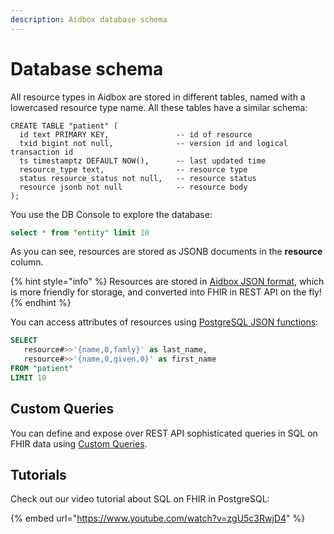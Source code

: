 ```yaml
---
description: Aidbox database schema
---
```


# Database schema

All resource types in Aidbox are stored in different tables, named with a lowercased resource type name. All these tables have a similar schema:

```
CREATE TABLE "patient" (
  id text PRIMARY KEY,               -- id of resource
  txid bigint not null,              -- version id and logical transaction id
  ts timestamptz DEFAULT NOW(),      -- last updated time
  resource_type text,                -- resource type
  status resource_status not null,   -- resource status
  resource jsonb not null            -- resource body
);
```

You use the DB Console to explore the database:

```sql
select * from "entity" limit 10
```

As you can see, resources are stored as JSONB documents in the **resource** column.

{% hint style="info" %}
Resources are stored in [Aidbox JSON format](../modules-1/fhir-resources/aidbox-and-fhir-formats.md), which is more friendly for storage, and converted into FHIR in REST API on the fly!
{% endhint %}

You can access attributes of resources using [PostgreSQL JSON functions](https://www.postgresql.org/docs/11/functions-json.html):

```sql
SELECT
   resource#>>'{name,0,famly}' as last_name,
   resource#>>'{name,0,given,0}' as first_name
FROM "patient"
LIMIT 10
```

## Custom Queries

You can define and expose over REST API sophisticated queries in SQL on FHIR data using [Custom Queries](../api-1/fhir-api/search-1/custom-search.md).

## Tutorials

Check out our video tutorial about SQL on FHIR in PostgreSQL:

{% embed url="https://www.youtube.com/watch?v=zgU5c3RwjD4" %}

